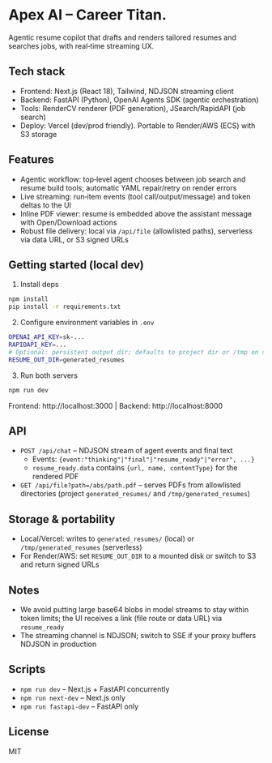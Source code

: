 # Apex AI – Career Titan. 

Agentic resume copilot that drafts and renders tailored resumes and searches jobs, with real‑time streaming UX.

## Tech stack

- Frontend: Next.js (React 18), Tailwind, NDJSON streaming client
- Backend: FastAPI (Python), OpenAI Agents SDK (agentic orchestration)
- Tools: RenderCV renderer (PDF generation), JSearch/RapidAPI (job search)
- Deploy: Vercel (dev/prod friendly). Portable to Render/AWS (ECS) with S3 storage

## Features

- Agentic workflow: top‑level agent chooses between job search and resume build tools; automatic YAML repair/retry on render errors
- Live streaming: run‑item events (tool call/output/message) and token deltas to the UI
- Inline PDF viewer: resume is embedded above the assistant message with Open/Download actions
- Robust file delivery: local via `/api/file` (allowlisted paths), serverless via data URL, or S3 signed URLs

## Getting started (local dev)

1) Install deps
```bash
npm install
pip install -r requirements.txt
```

2) Configure environment variables in `.env`
```bash
OPENAI_API_KEY=sk-...
RAPIDAPI_KEY=...
# Optional: persistent output dir; defaults to project dir or /tmp on serverless
RESUME_OUT_DIR=generated_resumes
```

3) Run both servers
```bash
npm run dev
```
Frontend: http://localhost:3000  |  Backend: http://localhost:8000

## API

- `POST /api/chat` – NDJSON stream of agent events and final text
  - Events: `{event:"thinking"|"final"|"resume_ready"|"error", ...}`
  - `resume_ready.data` contains `{url, name, contentType}` for the rendered PDF
- `GET /api/file?path=/abs/path.pdf` – serves PDFs from allowlisted directories (project `generated_resumes/` and `/tmp/generated_resumes`)

## Storage & portability

- Local/Vercel: writes to `generated_resumes/` (local) or `/tmp/generated_resumes` (serverless)
- For Render/AWS: set `RESUME_OUT_DIR` to a mounted disk or switch to S3 and return signed URLs

## Notes

- We avoid putting large base64 blobs in model streams to stay within token limits; the UI receives a link (file route or data URL) via `resume_ready`
- The streaming channel is NDJSON; switch to SSE if your proxy buffers NDJSON in production

## Scripts

- `npm run dev` – Next.js + FastAPI concurrently
- `npm run next-dev` – Next.js only
- `npm run fastapi-dev` – FastAPI only

## License

MIT
